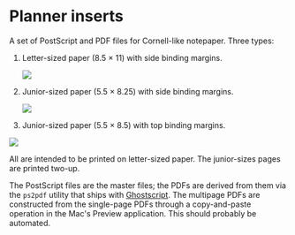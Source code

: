 # Planner inserts #

A set of PostScript and PDF files for Cornell-like notepaper. Three types:

1. Letter-sized paper (8.5 × 11) with side binding margins.
    
    <img src="http://www.leancrew.com/all-this/images/notes-letter.png" />
    
2. Junior-sized paper (5.5 × 8.25) with side binding margins.

    <img src="http://www.leancrew.com/all-this/images/notes-junior.png" />
    
3. Junior-sized paper (5.5 × 8.5) with top binding margins.

  <img src="http://www.leancrew.com/all-this/images/notes-topbinding.png" />

All are intended to be printed on letter-sized paper. The junior-sizes pages are printed two-up.

The PostScript files are the master files; the PDFs are derived from them via the `ps2pdf` utility that ships with [Ghostscript][1]. The multipage PDFs are constructed from the single-page PDFs through a copy-and-paste operation in the Mac's Preview application. This should probably be automated.


[1]: http://pages.cs.wisc.edu/~ghost/
